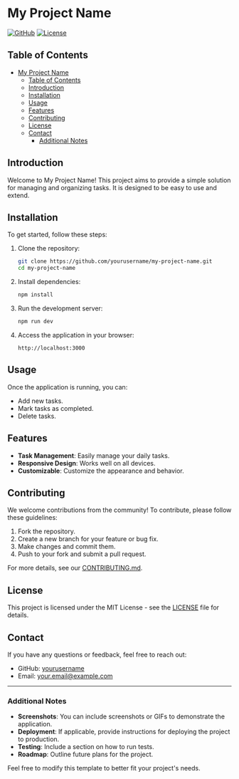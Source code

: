 # My Project Name

[![GitHub](https://img.shields.io/badge/GitHub-Repository-blue.svg)](https://github.com/yourusername/my-project-name)
[![License](https://img.shields.io/badge/License-MIT-yellow.svg)](LICENSE)

## Table of Contents
- [My Project Name](#my-project-name)
  - [Table of Contents](#table-of-contents)
  - [Introduction](#introduction)
  - [Installation](#installation)
  - [Usage](#usage)
  - [Features](#features)
  - [Contributing](#contributing)
  - [License](#license)
  - [Contact](#contact)
    - [Additional Notes](#additional-notes)

## Introduction

Welcome to My Project Name! This project aims to provide a simple solution for managing and organizing tasks. It is designed to be easy to use and extend.

## Installation

To get started, follow these steps:

1. Clone the repository:
   ```sh
   git clone https://github.com/yourusername/my-project-name.git
   cd my-project-name
   ```

2. Install dependencies:
   ```sh
   npm install
   ```

3. Run the development server:
   ```sh
   npm run dev
   ```

4. Access the application in your browser:
   ```
   http://localhost:3000
   ```

## Usage

Once the application is running, you can:

- Add new tasks.
- Mark tasks as completed.
- Delete tasks.

## Features

- **Task Management**: Easily manage your daily tasks.
- **Responsive Design**: Works well on all devices.
- **Customizable**: Customize the appearance and behavior.

## Contributing

We welcome contributions from the community! To contribute, please follow these guidelines:

1. Fork the repository.
2. Create a new branch for your feature or bug fix.
3. Make changes and commit them.
4. Push to your fork and submit a pull request.

For more details, see our [CONTRIBUTING.md](CONTRIBUTING.md).

## License

This project is licensed under the MIT License - see the [LICENSE](LICENSE) file for details.

## Contact

If you have any questions or feedback, feel free to reach out:

- GitHub: [yourusername](https://github.com/yourusername)
- Email: your.email@example.com

---

### Additional Notes

- **Screenshots**: You can include screenshots or GIFs to demonstrate the application.
- **Deployment**: If applicable, provide instructions for deploying the project to production.
- **Testing**: Include a section on how to run tests.
- **Roadmap**: Outline future plans for the project.

Feel free to modify this template to better fit your project's needs.